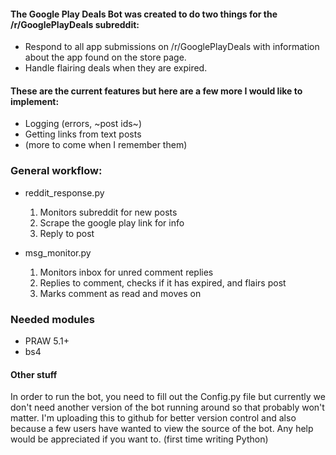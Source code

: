 #### The Google Play Deals Bot was created to do two things for the /r/GooglePlayDeals subreddit:

* Respond to all app submissions on /r/GooglePlayDeals with information about the app found on the store page. 
* Handle flairing deals when they are expired. 

#### These are the current features but here are a few more I would like to implement:

* Logging (errors, ~post ids~)
* Getting links from text posts
* (more to come when I remember them)

### General workflow:

* reddit_response.py
  1. Monitors subreddit for new posts
  2. Scrape the google play link for info
  3. Reply to post
  
* msg_monitor.py
  1. Monitors inbox for unred comment replies
  2. Replies to comment, checks if it has expired, and flairs post
  3. Marks comment as read and moves on

### Needed modules

* PRAW 5.1+
* bs4

#### Other stuff

In order to run the bot, you need to fill out the Config.py file but currently we don't need another version of the bot running around so that probably won't matter. I'm uploading this to github for better version control and also because a few users have wanted to view the source of the bot. Any help would be appreciated if you want to. (first time writing Python)
